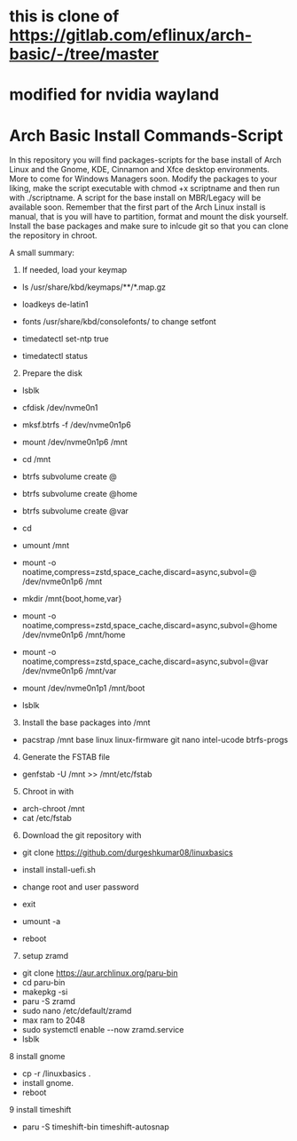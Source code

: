 # this is clone of https://gitlab.com/eflinux/arch-basic/-/tree/master
# modified for nvidia wayland 
# Arch Basic Install Commands-Script

In this repository you will find packages-scripts for the base install of Arch Linux and the Gnome, KDE, Cinnamon and Xfce desktop environments. More to come for Windows Managers soon.
Modify the packages to your liking, make the script executable with chmod +x scriptname and then run with ./scriptname.
A script for the base install on MBR/Legacy will be available soon.
Remember that the first part of the Arch Linux install is manual, that is you will have to partition, format and mount the disk yourself. Install the base packages and make sure to inlcude git so that you can clone the repository in chroot.

A small summary:

1. If needed, load your keymap
* ls /usr/share/kbd/keymaps/**/*.map.gz
* loadkeys de-latin1
* fonts /usr/share/kbd/consolefonts/ to change setfont

* timedatectl set-ntp true
* timedatectl status

2. Prepare the disk
* lsblk
* cfdisk /dev/nvme0n1

* mksf.btrfs -f /dev/nvme0n1p6
* mount /dev/nvme0n1p6 /mnt
* cd /mnt
* btrfs subvolume create @
* btrfs subvolume create @home
* btrfs subvolume create @var
* cd
* umount /mnt
* mount -o noatime,compress=zstd,space_cache,discard=async,subvol=@ /dev/nvme0n1p6 /mnt
* mkdir /mnt{boot,home,var}
* mount -o noatime,compress=zstd,space_cache,discard=async,subvol=@home /dev/nvme0n1p6 /mnt/home
* mount -o noatime,compress=zstd,space_cache,discard=async,subvol=@var /dev/nvme0n1p6 /mnt/var
* mount /dev/nvme0n1p1 /mnt/boot
* lsblk


3. Install the base packages into /mnt 
* pacstrap /mnt base linux linux-firmware git nano intel-ucode btrfs-progs

4. Generate the FSTAB file

* genfstab -U /mnt >> /mnt/etc/fstab

5. Chroot in with 
* arch-chroot /mnt
* cat /etc/fstab

6. Download the git repository with 
* git clone https://github.com/durgeshkumar08/linuxbasics
* install install-uefi.sh

* change root and user password


* exit
* umount -a
* reboot

7. setup zramd

* git clone https://aur.archlinux.org/paru-bin
* cd paru-bin
* makepkg -si
* paru -S zramd
* sudo nano /etc/default/zramd
* max ram to 2048
*  sudo systemctl enable --now zramd.service
* lsblk

8 install gnome
* cp -r /linuxbasics .
* install gnome.
* reboot

9 install timeshift
* paru -S timeshift-bin timeshift-autosnap


